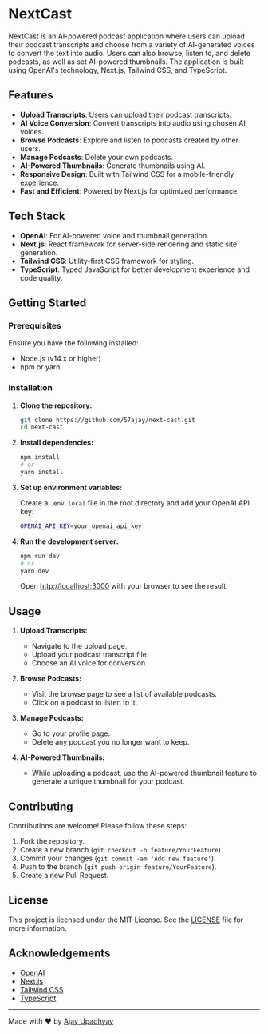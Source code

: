 # NextCast

NextCast is an AI-powered podcast application where users can upload their podcast transcripts and choose from a variety of AI-generated voices to convert the text into audio. Users can also browse, listen to, and delete podcasts, as well as set AI-powered thumbnails. The application is built using OpenAI's technology, Next.js, Tailwind CSS, and TypeScript.

## Features

- **Upload Transcripts**: Users can upload their podcast transcripts.
- **AI Voice Conversion**: Convert transcripts into audio using chosen AI voices.
- **Browse Podcasts**: Explore and listen to podcasts created by other users.
- **Manage Podcasts**: Delete your own podcasts.
- **AI-Powered Thumbnails**: Generate thumbnails using AI.
- **Responsive Design**: Built with Tailwind CSS for a mobile-friendly experience.
- **Fast and Efficient**: Powered by Next.js for optimized performance.

## Tech Stack

- **OpenAI**: For AI-powered voice and thumbnail generation.
- **Next.js**: React framework for server-side rendering and static site generation.
- **Tailwind CSS**: Utility-first CSS framework for styling.
- **TypeScript**: Typed JavaScript for better development experience and code quality.

## Getting Started

### Prerequisites

Ensure you have the following installed:

- Node.js (v14.x or higher)
- npm or yarn

### Installation

1. **Clone the repository:**

    ```bash
    git clone https://github.com/57ajay/next-cast.git
    cd next-cast
    ```

2. **Install dependencies:**

    ```bash
    npm install
    # or
    yarn install
    ```

3. **Set up environment variables:**

    Create a `.env.local` file in the root directory and add your OpenAI API key:

    ```bash
    OPENAI_API_KEY=your_openai_api_key
    ```

4. **Run the development server:**

    ```bash
    npm run dev
    # or
    yarn dev
    ```

    Open [http://localhost:3000](http://localhost:3000) with your browser to see the result.

## Usage

1. **Upload Transcripts:**
   - Navigate to the upload page.
   - Upload your podcast transcript file.
   - Choose an AI voice for conversion.

2. **Browse Podcasts:**
   - Visit the browse page to see a list of available podcasts.
   - Click on a podcast to listen to it.

3. **Manage Podcasts:**
   - Go to your profile page.
   - Delete any podcast you no longer want to keep.

4. **AI-Powered Thumbnails:**
   - While uploading a podcast, use the AI-powered thumbnail feature to generate a unique thumbnail for your podcast.

## Contributing

Contributions are welcome! Please follow these steps:

1. Fork the repository.
2. Create a new branch (`git checkout -b feature/YourFeature`).
3. Commit your changes (`git commit -am 'Add new feature'`).
4. Push to the branch (`git push origin feature/YourFeature`).
5. Create a new Pull Request.

## License

This project is licensed under the MIT License. See the [LICENSE](LICENSE) file for more information.

## Acknowledgements

- [OpenAI](https://openai.com/)
- [Next.js](https://nextjs.org/)
- [Tailwind CSS](https://tailwindcss.com/)
- [TypeScript](https://www.typescriptlang.org/)

---

Made with ❤️ by [Ajay Upadhyay](https://github.com/57ajay)